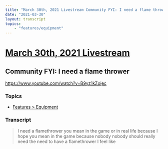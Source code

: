 ```yaml
---
title: "March 30th, 2021 Livestream Community FYI: I need a flame thrower"
date: "2021-03-30"
layout: transcript
topics:
    - "features/equipment"
---
```

# [March 30th, 2021 Livestream](../2021-03-30.md)
## Community FYI: I need a flame thrower
https://www.youtube.com/watch?v=B9yz1kZojec

### Topics
* [Features > Equipment](../topics/features/equipment.md)

### Transcript

> I need a flamethrower you mean in the game or in real life because I hope you mean in the game because nobody nobody should really need the need to have a flamethrower I feel like
